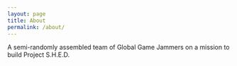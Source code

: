 ```yaml
---
layout: page
title: About
permalink: /about/
---
```


A semi-randomly assembled team of Global Game Jammers on a mission to build Project S.H.E.D.

